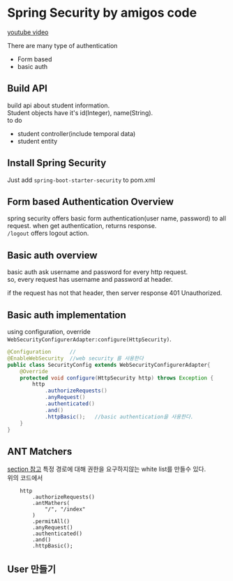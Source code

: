 # Spring Security by amigos code
[youtube video](https://youtu.be/her_7pa0vrg)  
  
There are many type of authentication
* Form based
* basic auth


## Build API
build api about student information.  
Student objects have it's id(Integer), name(String).  
to do  
* student controller(include temporal data)
* student entity  

## Install Spring Security
Just add `spring-boot-starter-security` to pom.xml  

## Form based Authentication Overview
spring security offers basic form authentication(user name, password) to all request. 
when get authentication, returns response.  
`/logout` offers logout action.  

## Basic auth overview
basic auth ask username and password for every http request.  
so, every request has username and password at header.  
  
if the request has not that header, then server response 401 Unauthorized.  

## Basic auth implementation
using configuration, override `WebSecurityConfigurerAdapter:configure(HttpSecurity)`.
```java
@Configuration      //
@EnableWebSecurity  //web security 를 사용한다
public class SecurityConfig extends WebSecurityConfigurerAdapter{
    @Override
    protected void configure(HttpSecurity http) throws Exception {
        http
            .authorizeRequests()
            .anyRequest()   
            .authenticated()
            .and()
            .httpBasic();   //basic authentication을 사용한다.
    }
}
```
  
## ANT Matchers
[section 참고](https://www.section.io/engineering-education/springboot-antmatchers/#:~:text=The%20antMatchers()%20is%20a,specific%20URLs%20as%20its%20arguments.)
특정 경로에 대해 권한을 요구하지않는 white list를 만들수 있다.  
위의 코드에서
```
    http
        .authorizeRequests()
        .antMathers(
            "/", "/index"
        )
        .permitAll()
        .anyRequest()   
        .authenticated()
        .and()
        .httpBasic();
```

## User 만들기
